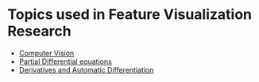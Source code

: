 # Topics used in Feature Visualization Research

- [Computer Vision](computer_vision.md)
- [Partial Differential equations](pde.md)
- [Derivatives and Automatic Differentiation](auto-diff.md)
